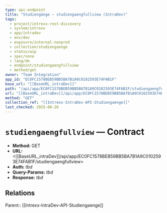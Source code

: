 ```yaml
---
type: api-endpoint
title: "Studiengänge — studiengaengfullview (IntraDev)"
tags:
  - project/intrexx-rest-discovery
  - system/intrexx
  - app/intradev
  - env/dev
  - exposure/internal-nonprod
  - collection/studiengaenge
  - status/wip
  - spec/none
  - lang/de
  - endpoint/studiengaengfullview
  - method/get
owner: "Team Integration"
app_id: "EC0FC1578BEB59BB5BA7B1A9C0102593E74FAB1F"
base_url: "[[BaseURL_intraDev]]"
path: "/api/app/EC0FC1578BEB59BB5BA7B1A9C0102593E74FAB1F/studiengaengfullview"
url: "[[BaseURL_intraDev]]/api/app/EC0FC1578BEB59BB5BA7B1A9C0102593E74FAB1F/studiengaengfullview"
method: "GET"
collection_ref: "[[Intrexx-IntraDev-API-Studiengaenge]]"
last_checked: 2025-08-26
---
```


# `studiengaengfullview` — Contract
- **Method:** GET  
- **URL:** <[[BaseURL_intraDev]]/api/app/EC0FC1578BEB59BB5BA7B1A9C0102593E74FAB1F/studiengaengfullview>  
- **Auth:** _tbd_  
- **Query-Params:** _tbd_  
- **Response:** _tbd_

## Relations
Parent:: [[Intrexx-IntraDev-API-Studiengaenge]]
